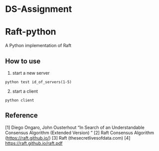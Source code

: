 # DS-Assignment

# Raft-python
A Python implementation of Raft

## How to use
1. start a new server
```
python test id_of_servers(1-5) 
```
2. start a client 
```
python client
```
## Reference
[1] Diego Ongaro, John Ousterhout  “In Search of an Understandable Consensus Algorithm (Extended Version) ” 
[2] Raft Consensus Algorithm (https://raft.github.io/)
[3] Raft (thesecretlivesofdata.com)
[4] https://raft.github.io/raft.pdf
